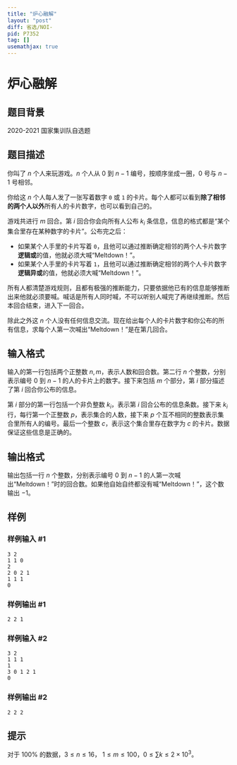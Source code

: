 ```yaml
---
title: "炉心融解"
layout: "post"
diff: 省选/NOI-
pid: P7352
tag: []
usemathjax: true
---
```


# 炉心融解
## 题目背景

2020-2021 国家集训队自选题
## 题目描述

你叫了 $n$ 个人来玩游戏。$n$ 个人从 $0$ 到 $n-1$ 编号，按顺序坐成一圈，$0$ 号与 $n-1$ 号相邻。

你给这 $n$ 个人每人发了一张写着数字 $\texttt{0}$ 或 $\texttt{1}$ 的卡片。每个人都可以看到**除了相邻的两个人以外**所有人的卡片数字，也可以看到自己的。

游戏共进行 $m$ 回合。第 $i$ 回合你会向所有人公布 $k_i$ 条信息，信息的格式都是“某个集合里存在某种数字的卡片”。公布完之后：

- 如果某个人手里的卡片写着 $\texttt 0$，且他可以通过推断确定相邻的两个人卡片数字**逻辑或**的值，他就必须大喊“Meltdown！”。
- 如果某个人手里的卡片写着 $\texttt 1$，且他可以通过推断确定相邻的两个人卡片数字**逻辑异或**的值，他就必须大喊“Meltdown！”。

所有人都清楚游戏规则，且都有极强的推断能力，只要依据他已有的信息能够推断出来他就必须要喊。喊话是所有人同时喊，不可以听别人喊完了再继续推断。然后本回合结束，进入下一回合。

除此之外这 $n$ 个人没有任何信息交流。现在给出每个人的卡片数字和你公布的所有信息，求每个人第一次喊出“Meltdown！”是在第几回合。
## 输入格式

输入的第一行包括两个正整数 $n,m$，表示人数和回合数。第二行 $n$ 个整数，分别表示编号 $0$ 到 $n-1$ 的人的卡片上的数字。接下来包括 $m$ 个部分，第 $i$ 部分描述了第 $i$ 回合你公布的信息。

第 $i$ 部分的第一行包括一个非负整数 $k_i$，表示第 $i$ 回合公布的信息条数。接下来 $k_i$ 行，每行第一个正整数 $p$，表示集合的人数，接下来 $p$ 个互不相同的整数表示集合里所有人的编号。最后一个整数 $c$，表示这个集合里存在数字为 $c$ 的卡片。数据保证这些信息是正确的。
## 输出格式

输出包括一行 $n$ 个整数，分别表示编号 $0$ 到 $n-1$ 的人第一次喊出“Meltdown！”时的回合数。如果他自始自终都没有喊“Meltdown！”，这个数输出 $-1$。
## 样例

### 样例输入 #1
```
3 2
1 1 0
2
2 0 2 1
1 1 1
0
```
### 样例输出 #1
```
2 2 1
```
### 样例输入 #2
```
3 2
1 1 1
1
3 0 1 2 1
0
```
### 样例输出 #2
```
2 2 2
```
## 提示

对于 $100\%$ 的数据，$3\le n\le 16$，$\ 1\le m\le 100$，$0\le \sum k\le 2\times 10^3$。
